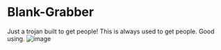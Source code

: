 # Blank-Grabber
Just a trojan built to get people!
This is always used to get people. Good using.
![image](https://github.com/Faedss/Superior-Loader/assets/142159345/611f868c-78ad-4f8b-8492-7fc1bf0465dc)
